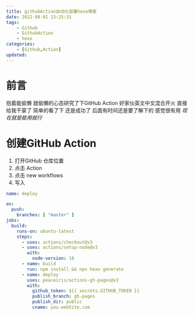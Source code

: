 ```yaml
---
title: githubAction自动化部署hexo博客
date: 2022-08-01 13:25:31
tags: 
    - Github
    - GithubAction
    - hexo
categories:
    - [Github,Action]
updated:
---
```

# 前言
抱着能偷懒 就偷懒的心态研究了下GitHub Action 好家伙英文中文混合开火 直接给我干蒙了 
简单的看了下 还是成功了 后面有时间还是要了解下的 感觉很有用 *现在就是能用就行*

# 创建GitHub Action
1. 打开GitHub 仓库位置 
2. 点击 Action
3. 点击 new workflows
4. 写入 
```yml
name: deploy

on:
  push:
    branches: [ "master" ]
jobs:
  build:
    runs-on: ubuntu-latest
    steps:
      - uses: actions/checkout@v3
      - uses: actions/setup-node@v3
        with:
          node-version: 16
      - name: build
        run: npm install && npx hexo generate
      - name: deploy
        uses: peaceiris/actions-gh-pages@v3
        with: 
          github_token: ${{ secrets.GITHUB_TOKEN }}
          publish_branch: gh-pages
          publish_dir: public
          cname: you.webSite.com

```